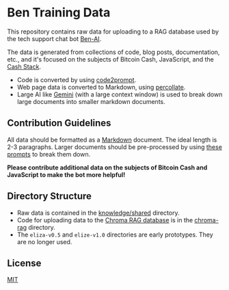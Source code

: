 # Ben Training Data

This repository contains raw data for uploading to a RAG database used by the tech support chat bot [Ben-AI](https://github.com/christroutner/ben-ai-v3).

The data is generated from collections of code, blog posts, documentation, etc., and it's focused on the subjects of Bitcoin Cash, JavaScript, and the [Cash Stack](https://cashstack.info).

- Code is converted by using [code2prompt](https://github.com/mufeedvh/code2prompt).
- Web page data is converted to Markdown, using [percollate](https://github.com/danburzo/percollate).
- Large AI like [Gemini](https://gemini.google.com/) (with a large context window) is used to break down large documents into smaller markdown documents.

## Contribution Guidelines

All data should be formatted as a [Markdown](https://www.markdownguide.org/basic-syntax/) document. The ideal length is 2-3 paragraphs. Larger documents should be pre-processed by using [these prompts](./knowledge/shared/websites/prompts.md) to break them down.

**Please contribute additional data on the subjects of Bitcoin Cash and JavaScript to make the bot more helpful!**

## Directory Structure

- Raw data is contained in the [knowledge/shared](./knowledge/shared) directory.
- Code for uploading data to the [Chroma RAG database](https://github.com/christroutner/chroma-rag) is in the [chroma-rag](./chroma-rag) directory.
- The `eliza-v0.5` and `elize-v1.0` directories are early prototypes. They are no longer used.

## License
[MIT](./LICENSE.md)
